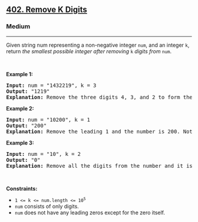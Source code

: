 <h2><a href="https://leetcode.com/problems/remove-k-digits">402. Remove K Digits</a></h2><h3>Medium</h3><hr><p>Given string num representing a non-negative integer <code>num</code>, and an integer <code>k</code>, return <em>the smallest possible integer after removing</em> <code>k</code> <em>digits from</em> <code>num</code>.</p>

<p>&nbsp;</p>
<p><strong class="example">Example 1:</strong></p>

<pre>
<strong>Input:</strong> num = &quot;1432219&quot;, k = 3
<strong>Output:</strong> &quot;1219&quot;
<strong>Explanation:</strong> Remove the three digits 4, 3, and 2 to form the new number 1219 which is the smallest.
</pre>

<p><strong class="example">Example 2:</strong></p>

<pre>
<strong>Input:</strong> num = &quot;10200&quot;, k = 1
<strong>Output:</strong> &quot;200&quot;
<strong>Explanation:</strong> Remove the leading 1 and the number is 200. Note that the output must not contain leading zeroes.
</pre>

<p><strong class="example">Example 3:</strong></p>

<pre>
<strong>Input:</strong> num = &quot;10&quot;, k = 2
<strong>Output:</strong> &quot;0&quot;
<strong>Explanation:</strong> Remove all the digits from the number and it is left with nothing which is 0.
</pre>

<p>&nbsp;</p>
<p><strong>Constraints:</strong></p>

<ul>
	<li><code>1 &lt;= k &lt;= num.length &lt;= 10<sup>5</sup></code></li>
	<li><code>num</code> consists of only digits.</li>
	<li><code>num</code> does not have any leading zeros except for the zero itself.</li>
</ul>
